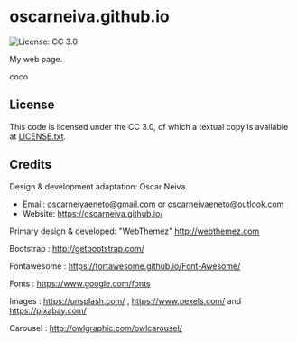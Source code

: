 oscarneiva.github.io
==========
![License: CC 3.0](https://img.shields.io/badge/license-CC%203.0-blue.svg)

My web page.

coco

License
-------
This code is licensed under the CC 3.0, of which a textual copy is available at [LICENSE.txt](LICENSE.txt).


Credits
-------
Design & development adaptation: Oscar Neiva.
- Email: oscarneivaeneto@gmail.com or oscarneivaeneto@outlook.com
- Website: https://oscarneiva.github.io/

Primary design & developed: "WebThemez"  http://webthemez.com 

Bootstrap : http://getbootstrap.com/

Fontawesome : https://fortawesome.github.io/Font-Awesome/

Fonts : https://www.google.com/fonts

Images : https://unsplash.com/ , https://www.pexels.com/ and https://pixabay.com/

Carousel : http://owlgraphic.com/owlcarousel/